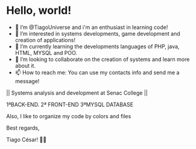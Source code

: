 # Hello, world! 
- 👋 I’m @TiagoUniverse and i'm an enthusiast in learning code!
- 👀 I’m interested in systems developments, game development and creation of applications!
- 🌱 I’m currently learning the developments languages of PHP, java, HTML, MYSQL and POO.
- 💞️ I’m looking to collaborate on the creation of systems and learn more about it.
- 📫 How to reach me: You can use my contacts info and send me a message!

|| Systems analysis and development at Senac College || 

1ªBACK-END. 2ª FRONT-END 3ªMYSQL DATABASE 

Also, I like to organize my code by colors and files


Best regards,

Tiago César! 👨‍💻
